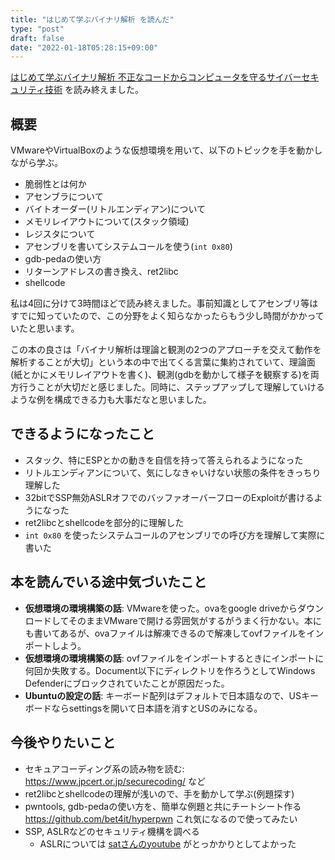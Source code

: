 ```yaml
---
title: "はじめて学ぶバイナリ解析 を読んだ"
type: "post"
draft: false
date: "2022-01-18T05:28:15+09:00"
---
```


[はじめて学ぶバイナリ解析 不正なコードからコンピュータを守るサイバーセキュリティ技術](https://nextpublishing.jp/book/11353.html) を読み終えました。

## 概要

VMwareやVirtualBoxのような仮想環境を用いて、以下のトピックを手を動かしながら学ぶ。

- 脆弱性とは何か
- アセンブラについて
- バイトオーダー(リトルエンディアン)について
- メモリレイアウトについて(スタック領域)
- レジスタについて
- アセンブリを書いてシステムコールを使う(`int 0x80`)
- gdb-pedaの使い方
- リターンアドレスの書き換え、ret2libc
- shellcode

私は4回に分けて3時間ほどで読み終えました。事前知識としてアセンブリ等はすでに知っていたので、この分野をよく知らなかったらもう少し時間がかかっていたと思います。

この本の良さは「バイナリ解析は理論と観測の2つのアプローチを交えて動作を解析することが大切」という本の中で出てくる言葉に集約されていて、理論面(紙とかにメモリレイアウトを書く)、観測(gdbを動かして様子を観察する)を両方行うことが大切だと感じました。同時に、ステップアップして理解していけるような例を構成できる力も大事だなと思いました。

## できるようになったこと

- スタック、特にESPとかの動きを自信を持って答えられるようになった
- リトルエンディアンについて、気にしなきゃいけない状態の条件をきっちり理解した
- 32bitでSSP無効ASLRオフでのバッファオーバーフローのExploitが書けるようになった
- ret2libcとshellcodeを部分的に理解した
- `int 0x80` を使ったシステムコールのアセンブリでの呼び方を理解して実際に書いた

## 本を読んでいる途中気づいたこと

- **仮想環境の環境構築の話**: VMwareを使った。ovaをgoogle driveからダウンロードしてそのままVMwareで開ける雰囲気がするがうまく行かない。本にも書いてあるが、ovaファイルは解凍できるので解凍してovfファイルをインポートしよう。
- **仮想環境の環境構築の話**: ovfファイルをインポートするときにインポートに何回か失敗する。Document以下にディレクトリを作ろうとしてWindows Defenderにブロックされていたことが原因だった。
- **Ubuntuの設定の話**: キーボード配列はデフォルトで日本語なので、USキーボードならsettingsを開いて日本語を消すとUSのみになる。

## 今後やりたいこと

- セキュアコーディング系の読み物を読む: https://www.jpcert.or.jp/securecoding/ など
- ret2libcとshellcodeの理解が浅いので、手を動かして学ぶ(例題探す)
- pwntools, gdb-pedaの使い方を、簡単な例題と共にチートシート作る https://github.com/bet4it/hyperpwn これ気になるので使ってみたい
- SSP, ASLRなどのセキュリティ機構を調べる
  - ASLRについては [satさんのyoutube](https://www.youtube.com/watch?v=iCCNEoCKdHE) がとっかかりとしてよかった
